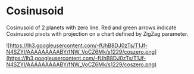 # Cosinusoid #

Cosinusoid of 2 planets with zero line. Red and green arrows indicate Cosinusoid pivots with projection on a chart defined by ZigZag parameter.


![https://lh3.googleusercontent.com/-fUhB8DJ0zTs/T1Jf-N4SZYI/AAAAAAAAABY/fNW_VoCZ6Mk/s1229/coszero.png](https://lh3.googleusercontent.com/-fUhB8DJ0zTs/T1Jf-N4SZYI/AAAAAAAAABY/fNW_VoCZ6Mk/s1229/coszero.png)